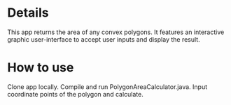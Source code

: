 # Details

This app returns the area of any convex polygons. It features an interactive graphic user-interface to accept user inputs and display the result.

# How to use

Clone app locally. Compile and run PolygonAreaCalculator.java. Input coordinate points of the polygon and calculate.